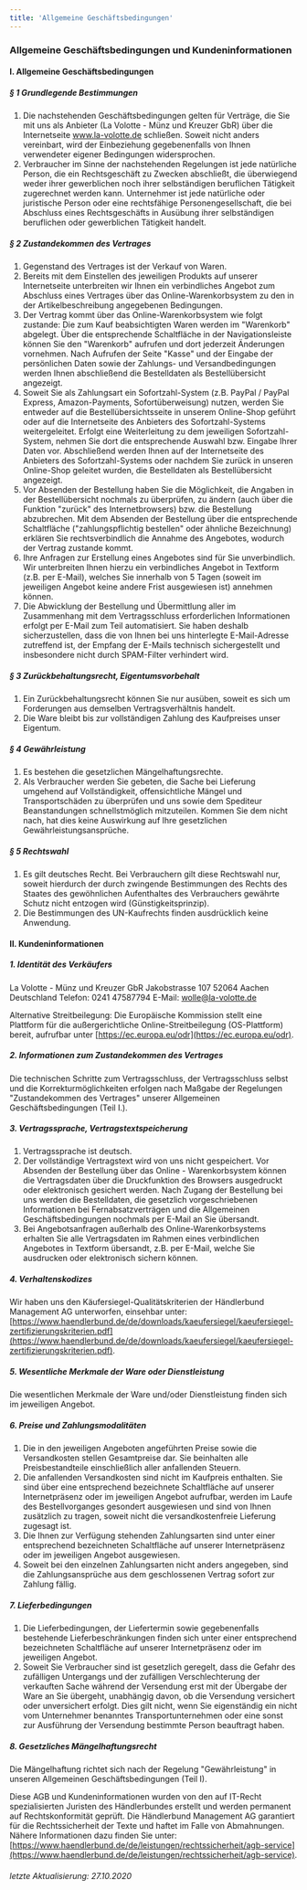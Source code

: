```yaml
---
title: 'Allgemeine Geschäftsbedingungen'
---
```


### Allgemeine Geschäftsbedingungen und Kundeninformationen

#### I. Allgemeine Geschäftsbedingungen

##### § 1 Grundlegende Bestimmungen

1. Die nachstehenden Geschäftsbedingungen gelten für Verträge, die Sie mit uns als Anbieter (La Volotte - Münz und Kreuzer GbR) über die Internetseite www.la-volotte.de schließen. Soweit nicht anders vereinbart, wird der Einbeziehung gegebenenfalls von Ihnen verwendeter eigener Bedingungen widersprochen.
2. Verbraucher im Sinne der nachstehenden Regelungen ist jede natürliche Person, die ein Rechtsgeschäft zu Zwecken abschließt, die überwiegend weder ihrer gewerblichen noch ihrer selbständigen beruflichen Tätigkeit zugerechnet werden kann. Unternehmer ist jede natürliche oder juristische Person oder eine rechtsfähige Personengesellschaft, die bei Abschluss eines Rechtsgeschäfts in Ausübung ihrer selbständigen beruflichen oder gewerblichen Tätigkeit handelt.

##### § 2 Zustandekommen des Vertrages
1. Gegenstand des Vertrages ist der Verkauf von Waren.
2. Bereits mit dem Einstellen des jeweiligen Produkts auf unserer Internetseite unterbreiten wir Ihnen ein verbindliches Angebot zum Abschluss eines Vertrages über das Online-Warenkorbsystem zu den in der Artikelbeschreibung angegebenen Bedingungen. 
3. Der Vertrag kommt über das Online-Warenkorbsystem wie folgt zustande:
Die zum Kauf beabsichtigten Waren  werden im "Warenkorb" abgelegt. Über die entsprechende Schaltfläche in der Navigationsleiste können Sie den "Warenkorb" aufrufen und dort jederzeit Änderungen vornehmen.
Nach Aufrufen der Seite "Kasse" und der Eingabe der persönlichen Daten sowie der Zahlungs- und Versandbedingungen werden Ihnen abschließend die Bestelldaten als Bestellübersicht angezeigt.
4. Soweit Sie als Zahlungsart ein Sofortzahl-System (z.B. PayPal / PayPal Express, Amazon-Payments, Sofortüberweisung) nutzen, werden Sie entweder auf die Bestellübersichtsseite in unserem Online-Shop geführt oder auf die Internetseite des Anbieters des Sofortzahl-Systems weitergeleitet.
Erfolgt eine Weiterleitung zu dem jeweiligen Sofortzahl-System, nehmen Sie dort die entsprechende Auswahl bzw. Eingabe Ihrer Daten vor. Abschließend werden Ihnen auf der Internetseite des Anbieters des Sofortzahl-Systems oder nachdem Sie zurück in unseren Online-Shop geleitet wurden, die Bestelldaten als Bestellübersicht angezeigt.
5. Vor Absenden der Bestellung haben Sie die Möglichkeit, die Angaben in der Bestellübersicht nochmals zu überprüfen, zu ändern (auch über die Funktion "zurück" des Internetbrowsers) bzw. die Bestellung abzubrechen. 
Mit dem Absenden der Bestellung über die entsprechende Schaltfläche ("zahlungspflichtig bestellen" oder ähnliche Bezeichnung) erklären Sie rechtsverbindlich die Annahme des Angebotes, wodurch der Vertrag zustande kommt. 
6. Ihre Anfragen zur Erstellung eines Angebotes sind für Sie unverbindlich. Wir unterbreiten Ihnen hierzu ein verbindliches Angebot in Textform (z.B. per E-Mail), welches Sie innerhalb von 5 Tagen (soweit im jeweiligen Angebot keine andere Frist ausgewiesen ist) annehmen können.
7. Die Abwicklung der Bestellung und Übermittlung aller im Zusammenhang mit dem Vertragsschluss erforderlichen Informationen erfolgt per E-Mail zum Teil automatisiert. Sie haben deshalb sicherzustellen, dass die von Ihnen bei uns hinterlegte E-Mail-Adresse zutreffend ist, der Empfang der E-Mails technisch sichergestellt und insbesondere nicht durch SPAM-Filter verhindert wird.

##### § 3 Zurückbehaltungsrecht, Eigentumsvorbehalt
1. Ein Zurückbehaltungsrecht können Sie nur ausüben, soweit es sich um Forderungen aus demselben Vertragsverhältnis handelt.  
2. Die Ware bleibt bis zur vollständigen Zahlung des Kaufpreises unser Eigentum.

##### § 4 Gewährleistung
1. Es bestehen die gesetzlichen Mängelhaftungsrechte.  
2. Als Verbraucher werden Sie gebeten, die Sache bei Lieferung umgehend auf Vollständigkeit, offensichtliche Mängel und Transportschäden zu überprüfen und uns sowie dem Spediteur Beanstandungen schnellstmöglich mitzuteilen. Kommen Sie dem nicht nach, hat dies keine Auswirkung auf Ihre gesetzlichen Gewährleistungsansprüche.

##### § 5 Rechtswahl
1. Es gilt deutsches Recht. Bei Verbrauchern gilt diese Rechtswahl nur, soweit hierdurch der durch zwingende Bestimmungen des Rechts des Staates des gewöhnlichen Aufenthaltes des Verbrauchers gewährte Schutz nicht entzogen wird (Günstigkeitsprinzip).  
2. Die Bestimmungen des UN-Kaufrechts finden ausdrücklich keine Anwendung.

#### II. Kundeninformationen 

##### 1. Identität des Verkäufers

La Volotte - Münz und Kreuzer GbR
Jakobstrasse 107
52064 Aachen
Deutschland
Telefon: 0241 47587794
E-Mail: wolle@la-volotte.de

Alternative Streitbeilegung:
Die Europäische Kommission stellt eine Plattform für die außergerichtliche Online-Streitbeilegung (OS-Plattform) bereit, aufrufbar unter [https://ec.europa.eu/odr](https://ec.europa.eu/odr).

##### 2. Informationen zum Zustandekommen des Vertrages
Die technischen Schritte zum Vertragsschluss, der Vertragsschluss selbst und die Korrekturmöglichkeiten erfolgen nach Maßgabe der Regelungen "Zustandekommen des Vertrages" unserer Allgemeinen Geschäftsbedingungen (Teil I.).

##### 3. Vertragssprache, Vertragstextspeicherung
1. Vertragssprache ist deutsch.
2. Der vollständige Vertragstext wird von uns nicht gespeichert. Vor Absenden der Bestellung  über das Online - Warenkorbsystem  können die Vertragsdaten über die Druckfunktion des Browsers ausgedruckt oder elektronisch gesichert werden. Nach Zugang der Bestellung bei uns werden die Bestelldaten, die gesetzlich vorgeschriebenen Informationen bei Fernabsatzverträgen und die Allgemeinen Geschäftsbedingungen nochmals per E-Mail an Sie übersandt.
3. Bei Angebotsanfragen außerhalb des Online-Warenkorbsystems erhalten Sie alle Vertragsdaten im Rahmen eines verbindlichen Angebotes in Textform übersandt, z.B. per E-Mail, welche Sie ausdrucken oder elektronisch sichern können.

##### 4. Verhaltenskodizes
Wir haben uns den Käufersiegel-Qualitätskriterien der Händlerbund Management AG unterworfen, einsehbar unter:  
[https://www.haendlerbund.de/de/downloads/kaeufersiegel/kaeufersiegel-zertifizierungskriterien.pdf](https://www.haendlerbund.de/de/downloads/kaeufersiegel/kaeufersiegel-zertifizierungskriterien.pdf).

##### 5. Wesentliche Merkmale der Ware oder Dienstleistung
Die wesentlichen Merkmale der Ware und/oder Dienstleistung finden sich im jeweiligen Angebot.

##### 6. Preise und Zahlungsmodalitäten

1. Die in den jeweiligen Angeboten angeführten Preise sowie die Versandkosten stellen Gesamtpreise dar. Sie beinhalten alle Preisbestandteile einschließlich aller anfallenden Steuern.
2. Die anfallenden Versandkosten sind nicht im Kaufpreis enthalten. Sie sind über eine entsprechend bezeichnete Schaltfläche auf unserer Internetpräsenz oder im jeweiligen Angebot aufrufbar, werden im Laufe des Bestellvorganges gesondert ausgewiesen und sind von Ihnen zusätzlich zu tragen, soweit nicht die versandkostenfreie Lieferung zugesagt ist.
3. Die Ihnen zur Verfügung stehenden Zahlungsarten sind unter einer entsprechend bezeichneten Schaltfläche auf unserer Internetpräsenz oder im jeweiligen Angebot ausgewiesen.
4. Soweit bei den einzelnen Zahlungsarten nicht anders angegeben, sind die Zahlungsansprüche aus dem geschlossenen Vertrag sofort zur Zahlung fällig.

##### 7. Lieferbedingungen
1. Die Lieferbedingungen, der Liefertermin sowie gegebenenfalls bestehende Lieferbeschränkungen finden sich unter einer entsprechend bezeichneten Schaltfläche auf unserer Internetpräsenz oder im jeweiligen Angebot.
2. Soweit Sie Verbraucher sind ist gesetzlich geregelt, dass die Gefahr des zufälligen Untergangs und der zufälligen Verschlechterung der verkauften Sache während der Versendung erst mit der Übergabe der Ware an Sie übergeht, unabhängig davon, ob die Versendung versichert oder unversichert erfolgt. Dies gilt nicht, wenn Sie eigenständig ein nicht vom Unternehmer benanntes Transportunternehmen oder eine sonst zur Ausführung der Versendung bestimmte Person beauftragt haben. 

##### 8. Gesetzliches Mängelhaftungsrecht 
Die Mängelhaftung richtet sich nach der Regelung "Gewährleistung" in unseren Allgemeinen Geschäftsbedingungen (Teil I). 

Diese AGB und Kundeninformationen wurden von den auf IT-Recht spezialisierten Juristen des Händlerbundes erstellt und werden permanent auf Rechtskonformität geprüft. Die Händlerbund Management AG garantiert für die Rechtssicherheit der Texte und haftet im Falle von Abmahnungen. Nähere Informationen dazu finden Sie unter: [https://www.haendlerbund.de/de/leistungen/rechtssicherheit/agb-service](https://www.haendlerbund.de/de/leistungen/rechtssicherheit/agb-service).

###### letzte Aktualisierung: 27.10.2020